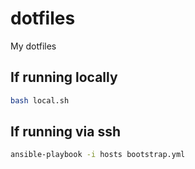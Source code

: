 # dotfiles
My dotfiles


## If running locally
```bash
bash local.sh
```

## If running via ssh
```bash
ansible-playbook -i hosts bootstrap.yml
```